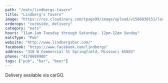 ```yaml
---
path: "/eats/lindbergs-tavern"
title: "Lindberg's Tavern"
image: "https://res.cloudinary.com/tpage99/image/upload/v1586830151/local417eats/local417eatslogo.png"
orderops: "curbside, delivery"
category: "eats"
hours: "11am-1am Tuesday through Saturday. 12pm-12am Sunday"
eatsType: "Pub"
website: "http://www.lindbergsbar.com/"
facebook: "https://www.facebook.com/lindbergs"
address: "318 W Commercial St Springfield, Missouri 65803"
phone: "4178688900"
tags: ["pub", "bar", "beer"]
---
```


Delivery available via carGO.
